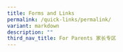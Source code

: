 ```yaml
---
title: Forms and Links
permalink: /quick-links/permalink/
variant: markdown
description: ""
third_nav_title: For Parents 家长专区
---
```

